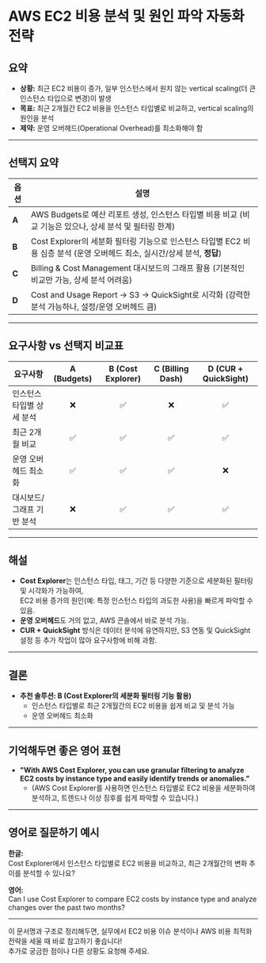 # AWS EC2 비용 분석 및 원인 파악 자동화 전략

## 요약

- **상황:** 최근 EC2 비용이 증가, 일부 인스턴스에서 원치 않는 vertical scaling(더 큰 인스턴스 타입으로 변경)이 발생
- **목표:** 최근 2개월간 EC2 비용을 인스턴스 타입별로 비교하고, vertical scaling의 원인을 분석
- **제약:** 운영 오버헤드(Operational Overhead)를 최소화해야 함

---

## 선택지 요약

| 옵션    | 설명                                                                                                  |
|-------|-----------------------------------------------------------------------------------------------------|
| **A** | AWS Budgets로 예산 리포트 생성, 인스턴스 타입별 비용 비교 (비교 기능은 있으나, 상세 분석 및 필터링 한계)                  |
| **B** | Cost Explorer의 세분화 필터링 기능으로 인스턴스 타입별 EC2 비용 심층 분석 (운영 오버헤드 최소, 실시간/상세 분석, **정답**) |
| **C** | Billing & Cost Management 대시보드의 그래프 활용 (기본적인 비교만 가능, 상세 분석 어려움)                        |
| **D** | Cost and Usage Report → S3 → QuickSight로 시각화 (강력한 분석 가능하나, 설정/운영 오버헤드 큼)                        |

---

## 요구사항 vs 선택지 비교표

| 요구사항                      | A (Budgets) | B (Cost Explorer) | C (Billing Dash) | D (CUR + QuickSight) |
|---------------------------|:-----------:|:-----------------:|:----------------:|:--------------------:|
| 인스턴스 타입별 상세 분석        |      ❌      |        ✅         |        ❌        |         ✅           |
| 최근 2개월 비교               |      ✅      |        ✅         |        ✅        |         ✅           |
| 운영 오버헤드 최소화           |      ✅      |        ✅         |        ✅        |         ❌           |
| 대시보드/그래프 기반 분석       |      ❌      |        ✅         |        ✅        |         ✅           |

---

## 해설

- **Cost Explorer**는 인스턴스 타입, 태그, 기간 등 다양한 기준으로 세분화된 필터링 및 시각화가 가능하여,  
  EC2 비용 증가의 원인(예: 특정 인스턴스 타입의 과도한 사용)을 빠르게 파악할 수 있음.
- **운영 오버헤드**도 거의 없고, AWS 콘솔에서 바로 분석 가능.
- **CUR + QuickSight** 방식은 데이터 분석에 유연하지만, S3 연동 및 QuickSight 설정 등 추가 작업이 많아 요구사항에 비해 과함.

---

## 결론

- **추천 솔루션: B (Cost Explorer의 세분화 필터링 기능 활용)**
  - 인스턴스 타입별로 최근 2개월간의 EC2 비용을 쉽게 비교 및 분석 가능
  - 운영 오버헤드 최소화

---

## 기억해두면 좋은 영어 표현

- **"With AWS Cost Explorer, you can use granular filtering to analyze EC2 costs by instance type and easily identify trends or anomalies."**
  - (AWS Cost Explorer를 사용하면 인스턴스 타입별로 EC2 비용을 세분화하여 분석하고, 트렌드나 이상 징후를 쉽게 파악할 수 있습니다.)

---

## 영어로 질문하기 예시

**한글:**  
Cost Explorer에서 인스턴스 타입별로 EC2 비용을 비교하고, 최근 2개월간의 변화 추이를 분석할 수 있나요?

**영어:**  
Can I use Cost Explorer to compare EC2 costs by instance type and analyze changes over the past two months?

---

이 문서명과 구조로 정리해두면, 실무에서 EC2 비용 이슈 분석이나 AWS 비용 최적화 전략을 세울 때 바로 참고하기 좋습니다!  
추가로 궁금한 점이나 다른 상황도 요청해 주세요.